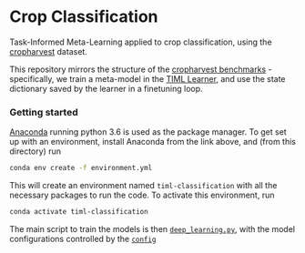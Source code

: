 # Crop Classification

Task-Informed Meta-Learning applied to crop classification, using the [cropharvest](https://github.com/nasaharvest/cropharvest/) dataset.

This repository mirrors the structure of the [cropharvest benchmarks](https://github.com/nasaharvest/cropharvest/tree/main/benchmarks) - specifically, we train a meta-model in the [TIML Learner](dl/timl.py), and use the state dictionary saved by the learner in a finetuning loop.

### Getting started

[Anaconda](https://www.anaconda.com/download/#macos) running python 3.6 is used as the package manager. To get set up
with an environment, install Anaconda from the link above, and (from this directory) run

```bash
conda env create -f environment.yml
```
This will create an environment named `timl-classification` with all the necessary packages to run the code. To
activate this environment, run

```bash
conda activate timl-classification
```

The main script to train the models is then [`deep_learning.py`](deep_learning.py), with the model configurations controlled by the [`config`](config.py)
